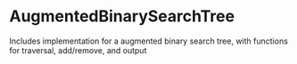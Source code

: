 # AugmentedBinarySearchTree
Includes implementation for a augmented binary search tree, with functions for traversal, add/remove, and output
